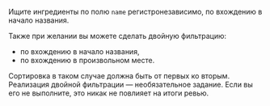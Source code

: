 Ищите ингредиенты по полю `name` регистронезависимо, по вхождению в начало названия.

Также при желании вы можете сделать двойную фильтрацию:

- по вхождению в начало названия,
- по вхождению в произвольном месте.

Сортировка в таком случае должна быть от первых ко вторым. Реализация двойной фильтрации — необязательное задание. Если вы его не выполните, это никак не повлияет на итоги ревью.